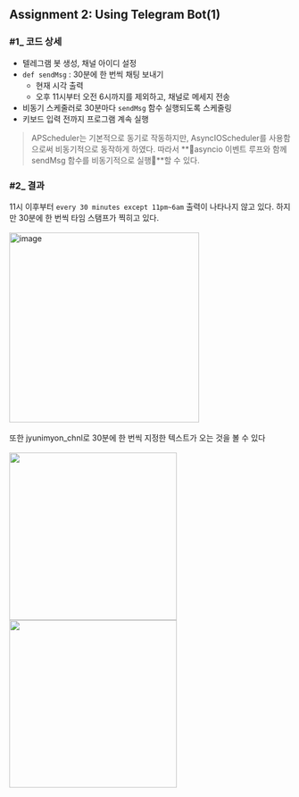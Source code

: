 ## Assignment 2: Using Telegram Bot(1)

### #1_ 코드 상세
- 텔레그램 봇 생성, 채널 아이디 설정
- `def sendMsg` : 30분에 한 번씩 채팅 보내기
    - 현재 시각 출력
    - 오후 11시부터 오전 6시까지를 제외하고, 채널로 메세지 전송
- 비동기 스케줄러로 30분마다 `sendMsg` 함수 실행되도록 스케줄링
- 키보드 입력 전까지 프로그램 계속 실행

> APScheduler는 기본적으로 동기로 작동하지만, AsyncIOScheduler를 사용함으로써 비동기적으로 동작하게 하였다. 따라서 **🎉asyncio 이벤트 루프와 함께 sendMsg 함수를 비동기적으로 실행🎉**할 수 있다.

### #2_ 결과
11시 이후부터 `every 30 minutes except 11pm~6am` 출력이 나타나지 않고 있다. 하지만 30분에 한 번씩 타임 스탬프가 찍히고 있다. <br><br>
<img width="340" alt="image" src="https://github.com/jyunimyon/2023_2_opensw_202111477_2/assets/101866554/98c0c38c-d9b9-49ef-b023-1773ef6cbea2"><br><br> 
또한 jyunimyon_chnl로 30분에 한 번씩 지정한 텍스트가 오는 것을 볼 수 있다 <br><br>
<img width="300" src="https://github.com/jyunimyon/2023_2_opensw_202111477_2/assets/101866554/fe318cf1-8f8e-481c-8bfe-6dcf5f08040e">
<img width="300" src="https://github.com/jyunimyon/2023_2_opensw_202111477_2/assets/101866554/af7ba482-2531-47d0-b267-79a61e673288">
